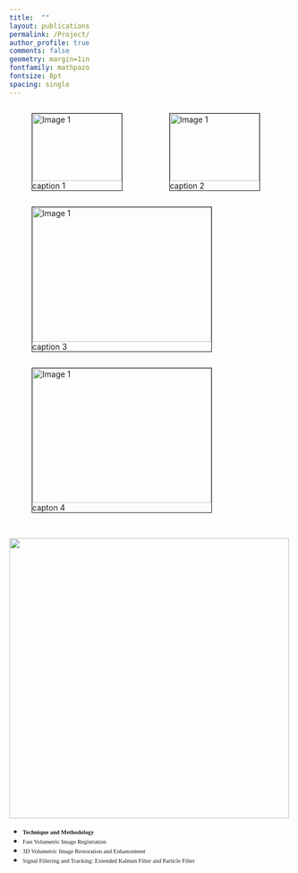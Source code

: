 ```yaml
---
title:  ""
layout: publications
permalink: /Project/
author_profile: true
comments: false
geometry: margin=1in
fontfamily: mathpazo
fontsize: 8pt
spacing: single
---
```

<style>
aside.figures {
    overflow: hidden; /* only needed if floating the child elements instead of using inline-block */
}

aside.figures figure {
    display: inline-block;
    border: 1px solid;
}
</style>

<aside class="figures">
<figure>
<img src="https://raw.githubusercontent.com/jzw0025/jzw0025.github.io/main/_imgs/meter.gif" width=160 height=120 alt="Image 1">
<figcaption>caption 1</figcaption>
</figure>

<figure>
<img src="https://raw.githubusercontent.com/jzw0025/jzw0025.github.io/main/_imgs/meter.gif" width=160 height=120 alt="Image 1">
<figcaption>caption 2</figcaption>
</figure>

<figure>
<img src="https://raw.githubusercontent.com/jzw0025/jzw0025.github.io/main/_imgs/meter.gif" width=320 height=240 alt="Image 1">
<figcaption>caption 3</figcaption>
</figure>

<figure>
<img src="https://raw.githubusercontent.com/jzw0025/jzw0025.github.io/main/_imgs/meter.gif" width=320 height=240 alt="Image 1">
<figcaption>capton 4</figcaption>
</figure>
</aside>


<p> &nbsp; &nbsp; &nbsp; &nbsp; <img src="https://raw.githubusercontent.com/jzw0025/jzw0025.github.io/main/_imgs/meter.gif" width="500"> </p>

- <span style="font-family:Times New Roman; font-size:0.75em;"> <b>Technique and Methodology</b> </span>
- <span style="font-family:Times New Roman; font-size:0.75em;"> Fast Volumetric Image Registration </span>
- <span style="font-family:Times New Roman; font-size:0.75em;"> 3D Volumetric Image Restoration and Enhancement </span>
- <span style="font-family:Times New Roman; font-size:0.75em;"> Signal Filtering and Tracking: Extended Kalman Filter and Particle Filter </span>


